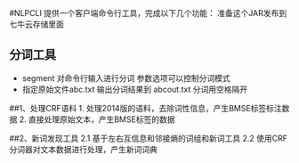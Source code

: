 #NLPCLI
提供一个客户端命令行工具，完成以下几个功能：
准备这个JAR发布到七牛云存储里面

## 分词工具

* segment 对命令行输入进行分词 参数选项可以控制分词模式
* 指定原始文件abc.txt 输出分词结果到 abcout.txt 分词用空格隔开

##1、处理CRF语料
    1. 处理2014版的语料，去除词性信息，产生BMSE标签标注数据
    2. 直接处理原始文本，产生BMSE标签的数据
    
##2、新词发现工具
    2.1 基于左右互信息和邻接熵的词组和新词工具
    2.2 使用CRF分词器对文本数据进行处理，产生新词词典

